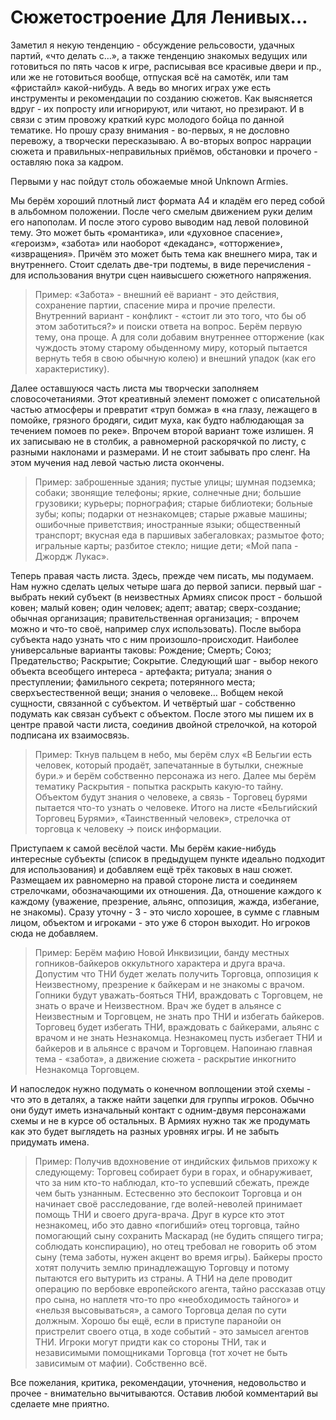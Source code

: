 # Сюжетостроение Для Ленивых&hellip;

Заметил я некую тенденцию - обсуждение рельсовости, удачных партий, «что делать с…», а также тенденцию знакомых ведущих или готовиться по пять часов к игре, расписывая все красивые двери и пр., или же не готовиться вообще, отпуская всё на самотёк, или там «фристайл» какой-нибудь. А ведь во многих играх уже есть инструменты и рекомендации по созданию сюжетов. Как выясняется вдруг - их попросту или игнорируют, или читают, но презирают. И в связи с этим провожу краткий курс молодого бойца по данной тематике. Но прошу сразу внимания - во-первых, я не дословно перевожу, а творчески пересказываю. А во-вторых вопрос наррации сюжета и правильных-неправильных приёмов, обстановки и прочего - оставляю пока за кадром.

Первыми у нас пойдут столь обожаемые мной Unknown Armies.

Мы берём хороший плотный лист формата А4 и кладём его перед собой в альбомном положении. После чего смелым движением руки делим его напополам. И после этого сурово выводим над левой половиной тему. Это может быть «романтика», или «духовное спасение», «героизм», «забота» или наоборот «декаданс», «отторжение», «извращения». Причём это может быть тема как внешнего мира, так и внутреннего. Стоит сделать две-три подтемы, в виде перечисления - для использования внутри сцен наивысшего сюжетного напряжения.

> Пример: «Забота» - внешний её вариант - это действия, сохранение партии, спасение мира и прочие прелести. Внутренний вариант - конфликт - «стоит ли это того, что бы об этом заботиться?» и поиски ответа на вопрос. Берём первую тему, она проще. А для соли добавим внутреннее отторжение (как чуждость этому старому обыденному миру, который пытается вернуть тебя в свою обычную колею) и внешний упадок (как его характеристику).

Далее оставшуюся часть листа мы творчески заполняем словосочетаниями. Этот креативный элемент поможет с описательной частью атмосферы и превратит «труп бомжа» в «на глазу, лежащего в помойке, грязного бродяги, сидит муха, как будто наблюдающая за течением помоев по реке». Впрочем второй вариант тоже излишен. Я их записываю не в столбик, а равномерной раскорячкой по листу, с разными наклонами и размерами. И не стоит забывать про сленг. На этом мучения над левой частью листа окончены.

> Пример: заброшенные здания; пустые улицы; шумная подземка; собаки; звонящие телефоны; яркие, солнечные дни; большие грузовики; курьеры; порнография; старые библиотеки; больные зубы; копы; подарки от незнакомцев; старые ржавые машины; ошибочные приветствия; иностранные языки; общественный транспорт; вкусная еда в паршивых забегаловках; размытое фото; игральные карты; разбитое стекло; нищие дети; «Мой папа - Джордж Лукас».

Теперь правая часть листа. Здесь, прежде чем писать, мы подумаем. Нам нужно сделать целых четыре шага до первой записи. первый шаг - выбрать некий субъект (в неизвестных Армиях список прост - большой ковен; малый ковен; один человек; адепт; аватар; сверх-создание; обычная организация; правительственная организация; - впрочем можно и что-то своё, например слух использовать). После выбора субъекта надо узнать что с ним произошло-происходит. Наиболее универсальные варианты таковы: Рождение; Смерть; Союз; Предательство; Раскрытие; Сокрытие. Следующий шаг - выбор некого объекта всеобщего интереса - артефакта; ритуала; знания о преступлении; фамильного секрета; потерянного места; сверхъестественной вещи; знания о человеке… Вобщем некой сущности, связанной с субъектом. И четвёртый шаг - собственно подумать как связан субъект с объектом. После этого мы пишем их в центре правой части листа, соединив двойной стрелочкой, на которой подписана их взаимосвязь.

> Пример: Ткнув пальцем в небо, мы берём слух «В Бельгии есть человек, который продаёт, запечатанные в бутылки, снежные бури.» и берём собственно персонажа из него. Далее мы берём тематику Раскрытия - попытка раскрыть какую-то тайну. Объектом будут знания о человеке, а связь - Торговец бурями пытается что-то узнать о человеке. Итого на листе «Бельгийский Торговец Бурями», «Таинственный человек», стрелочка от торговца к человеку → поиск информации.

Приступаем к самой весёлой части. Мы берём какие-нибудь интересные субъекты (список в предыдущем пункте идеально подходит для использования) и добавляем ещё трёх таковых в наш сюжет. Размещаем их равномерно на правой стороне листа и соединяем стрелочками, обозначающими их отношения. Да, отношение каждого к каждому (уважение, презрение, альянс, оппозиция, жажда, избегание, не знакомы). Сразу уточну - 3 - это число хорошее, в сумме с главным лицом, объектом и игроками - это уже 6 сторон выходит. Но игроков сюда не добавляем.

> Пример: Берём мафию Новой Инквизиции, банду местных гопников-байкеров оккультного характера и друга врача. Допустим что ТНИ будет желать получить Торговца, оппозиция к Неизвестному, презрение к байкерам и не знакомы с врачом. Гопники будут уважать-бояться ТНИ, враждовать с Торговцем, не знать о враче и Неизвестном. Врач же будет в альянсе с Неизвестным и Торговцем, не знать про ТНИ и избегать байкеров. Торговец будет избегать ТНИ, враждовать с байкерами, альянс с врачом и не знать Незнакомца. Незнакомец пусть избегает ТНИ и байкеров и в альянсе с врачом и Торговцем. Напоинаю главная тема - «забота», а движение сюжета - раскрытие инкогнито Незнакомца Торговцем.

И напоследок нужно подумать о конечном воплощении этой схемы - что это в деталях, а также найти зацепки для группы игроков. Обычно они будут иметь изначальный контакт с одним-двумя персонажами схемы и не в курсе об остальных. В Армиях нужно так же продумать как это будет выглядеть на разных уровнях игры. И не забыть придумать имена.

> Пример: Получив вдохновение от индийских фильмов прихожу к следующему: Торговец собирает бури в горах, и обнаруживает, что за ним кто-то наблюдал, кто-то успевший сбежать, прежде чем быть узнанным. Естесвенно это беспокоит Торговца и он начинает своё расследование, где волей-неволей принимает помощь ТНИ и своего друга-врача. Друг в курсе кто этот незнакомец, ибо это давно «погибший» отец торговца, тайно помогающий сыну сохранить Маскарад (не будить спящего тигра; соблюдать конспирацию), но отец требовал не говорить об этом сыну (тема заботы, нужен акцент во время игры). Байкеры просто хотят получить землю принадлежащую Торговцу и потому пытаются его вытурить из страны. А ТНИ на деле проводит операцию по вербовке европейского агента, тайно рассказав отцу про сына, но наплетя что-то про «необходимость тайного» и «нельзя высовываться», а самого Торговца делая по сути должным. Хорошо бы ещё, если в приступе паранойи он пристрелит своего отца, в ходе событий - это замысел агентов ТНИ. Игроки могут придти как со стороны ТНИ, так и независимыми помощниками Торговца (тот хочет не быть зависимым от мафии). Собственно всё.

Все пожелания, критика, рекомендации, уточнения, недовольство и прочее - внимательно вычитываются. Оставив любой комментарий вы сделаете мне приятно.
